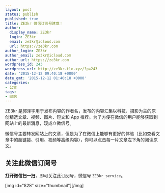 ```yaml
---
layout: post
status: publish
published: true
title: ZE3kr 微信订阅号建成！
author:
  display_name: ZE3kr
  login: ZE3kr
  email: ze3kr@icloud.com
  url: https://ze3kr.com
author_login: ZE3kr
author_email: ze3kr@icloud.com
author_url: https://ze3kr.com
wordpress_id: 243
wordpress_url: http://ze3kr.tlo.xyz/?p=243
date: '2015-12-12 09:40:18 +0000'
date_gmt: '2015-12-12 01:40:18 +0000'
categories:
- 公告
tags:
- 网站
---
```

<p>ZE3kr 是郭泽宇用于发布内容的作者名，发布的内容汇集以科技、摄影为主的原创精选文章、视频、图片、短文和 App 推荐。为了方便在微信的用户能够获取到网站上的最新消息，现成立微信号。</p>
<p>微信号主要转发网站上的文章，但是为了在微信上能够有更好的体验（比如查看文章中的超链接、引用、视频等高级内容），你可以点击每一片文章左下角的阅读原文。</p>
<h2>关注此微信订阅号</h2>
<p><strong>打开微信扫一扫</strong>，即可关注此订阅号，微信号 <code>ZE3kr_service</code>。</p>
<p>[img id="828" size="thumbnail"][/img]</p>
